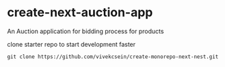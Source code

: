 # create-next-auction-app
An Auction application for bidding process for products

<p> clone starter repo to start development faster

    git clone https://github.com/vivekcsein/create-monorepo-next-nest.git

</p>
